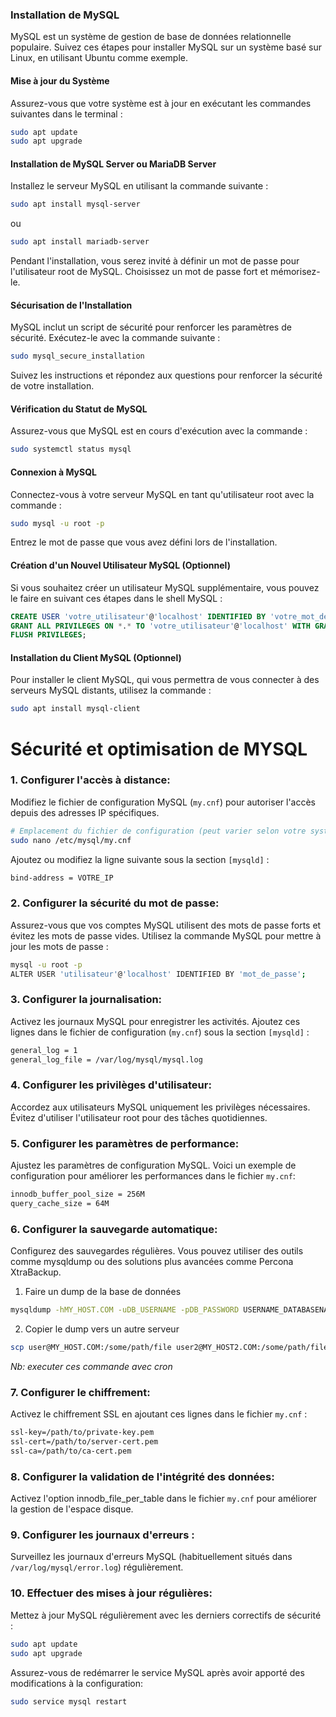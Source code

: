 ### Installation de MySQL

MySQL est un système de gestion de base de données relationnelle populaire. Suivez ces étapes pour installer MySQL sur un système basé sur Linux, en utilisant Ubuntu comme exemple.

#### Mise à jour du Système

Assurez-vous que votre système est à jour en exécutant les commandes suivantes dans le terminal :

```bash
sudo apt update
sudo apt upgrade
```

#### Installation de MySQL Server ou MariaDB Server

Installez le serveur MySQL en utilisant la commande suivante :

```bash
sudo apt install mysql-server
```
ou
```bash
sudo apt install mariadb-server
```

Pendant l'installation, vous serez invité à définir un mot de passe pour l'utilisateur root de MySQL. Choisissez un mot de passe fort et mémorisez-le.

#### Sécurisation de l'Installation

MySQL inclut un script de sécurité pour renforcer les paramètres de sécurité. Exécutez-le avec la commande suivante :

```bash
sudo mysql_secure_installation
```

Suivez les instructions et répondez aux questions pour renforcer la sécurité de votre installation.

#### Vérification du Statut de MySQL

Assurez-vous que MySQL est en cours d'exécution avec la commande :

```bash
sudo systemctl status mysql
```

#### Connexion à MySQL

Connectez-vous à votre serveur MySQL en tant qu'utilisateur root avec la commande :

```bash
sudo mysql -u root -p
```

Entrez le mot de passe que vous avez défini lors de l'installation.

#### Création d'un Nouvel Utilisateur MySQL (Optionnel)

Si vous souhaitez créer un utilisateur MySQL supplémentaire, vous pouvez le faire en suivant ces étapes dans le shell MySQL :

```sql
CREATE USER 'votre_utilisateur'@'localhost' IDENTIFIED BY 'votre_mot_de_passe';
GRANT ALL PRIVILEGES ON *.* TO 'votre_utilisateur'@'localhost' WITH GRANT OPTION;
FLUSH PRIVILEGES;
```

#### Installation du Client MySQL (Optionnel)

Pour installer le client MySQL, qui vous permettra de vous connecter à des serveurs MySQL distants, utilisez la commande :

```bash
sudo apt install mysql-client
```

# Sécurité et optimisation de MYSQL

### 1. Configurer l'accès à distance:

Modifiez le fichier de configuration MySQL (`my.cnf`) pour autoriser l'accès depuis des adresses IP spécifiques.

```bash
# Emplacement du fichier de configuration (peut varier selon votre système)
sudo nano /etc/mysql/my.cnf
```

Ajoutez ou modifiez la ligne suivante sous la section `[mysqld]` :

```bash
bind-address = VOTRE_IP
```

### 2. Configurer la sécurité du mot de passe:

Assurez-vous que vos comptes MySQL utilisent des mots de passe forts et évitez les mots de passe vides. Utilisez la commande MySQL pour mettre à jour les mots de passe :

```bash
mysql -u root -p
ALTER USER 'utilisateur'@'localhost' IDENTIFIED BY 'mot_de_passe';
```

### 3. Configurer la journalisation:

Activez les journaux MySQL pour enregistrer les activités. Ajoutez ces lignes dans le fichier de configuration (`my.cnf`) sous la section `[mysqld]` :

```bash
general_log = 1
general_log_file = /var/log/mysql/mysql.log
```

### 4. Configurer les privilèges d'utilisateur:

Accordez aux utilisateurs MySQL uniquement les privilèges nécessaires. Évitez d'utiliser l'utilisateur root pour des tâches quotidiennes.

### 5. Configurer les paramètres de performance:

Ajustez les paramètres de configuration MySQL. Voici un exemple de configuration pour améliorer les performances dans le fichier `my.cnf`:

```bash
innodb_buffer_pool_size = 256M
query_cache_size = 64M
```

### 6. Configurer la sauvegarde automatique:

Configurez des sauvegardes régulières. Vous pouvez utiliser des outils comme mysqldump ou des solutions plus avancées comme Percona XtraBackup.

1. Faire un dump de la base de données

```bash
mysqldump -hMY_HOST.COM -uDB_USERNAME -pDB_PASSWORD USERNAME_DATABASENAME > MysqlDump.sql
```

2. Copier le dump vers un autre serveur

```bash
scp user@MY_HOST.COM:/some/path/file user2@MY_HOST2.COM:/some/path/file
```


_Nb: executer ces commande avec cron_



### 7. Configurer le chiffrement:

Activez le chiffrement SSL en ajoutant ces lignes dans le fichier `my.cnf` :

```bash
ssl-key=/path/to/private-key.pem
ssl-cert=/path/to/server-cert.pem
ssl-ca=/path/to/ca-cert.pem
```

### 8. Configurer la validation de l'intégrité des données:

Activez l'option innodb_file_per_table dans le fichier `my.cnf` pour améliorer la gestion de l'espace disque.

### 9. Configurer les journaux d'erreurs :

Surveillez les journaux d'erreurs MySQL (habituellement situés dans `/var/log/mysql/error.log`) régulièrement.

### 10. Effectuer des mises à jour régulières:

Mettez à jour MySQL régulièrement avec les derniers correctifs de sécurité :

```bash
sudo apt update
sudo apt upgrade
```

Assurez-vous de redémarrer le service MySQL après avoir apporté des modifications à la configuration:

```bash
sudo service mysql restart
```

